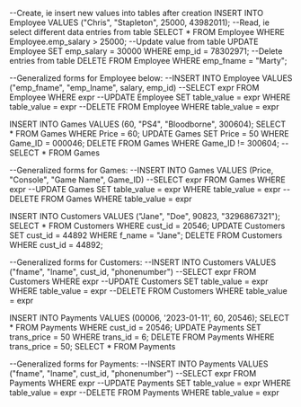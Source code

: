 --Create, ie insert new values into tables after creation
INSERT INTO Employee VALUES ("Chris", "Stapleton", 25000, 43982011);
--Read, ie select different data entries from table
SELECT * FROM Employee WHERE Employee.emp_salary > 25000;
--Update value from table
UPDATE Employee SET emp_salary = 30000 WHERE emp_id = 78302971;
--Delete entries from table
DELETE FROM Employee WHERE emp_fname = "Marty";

--Generalized forms for Employee below:
--INSERT INTO Employee VALUES ("emp_fname", "emp_lname", salary, emp_id)
--SELECT expr FROM Employee WHERE expr
--UPDATE Employee SET table_value = expr WHERE table_value = expr
--DELETE FROM Employee WHERE table_value = expr

INSERT INTO Games VALUES (60, "PS4", "Bloodborne", 300604);
SELECT * FROM Games WHERE Price = 60;
UPDATE Games SET Price = 50 WHERE Game_ID = 000046;
DELETE FROM Games WHERE Game_ID != 300604;
--SELECT * FROM Games

--Generalized forms for Games:
--INSERT INTO Games VALUES (Price, "Console", "Game Name", Game_ID)
--SELECT expr FROM Games WHERE expr
--UPDATE Games SET table_value = expr WHERE table_value = expr
--DELETE FROM Games WHERE table_value = expr

INSERT INTO Customers VALUES ("Jane", "Doe", 90823, "3296867321");
SELECT * FROM Customers WHERE cust_id = 20546;
UPDATE Customers SET cust_id = 44892 WHERE f_name = "Jane";
DELETE FROM Customers WHERE cust_id = 44892;

--Generalized forms for Customers:
--INSERT INTO Customers VALUES ("fname", "lname", cust_id, "phonenumber")
--SELECT expr FROM Customers WHERE expr
--UPDATE Customers SET table_value = expr WHERE table_value = expr
--DELETE FROM Customers WHERE table_value = expr

INSERT INTO Payments VALUES (00006, '2023-01-11', 60, 20546);
SELECT * FROM Payments WHERE cust_id = 20546;
UPDATE Payments SET trans_price = 50 WHERE trans_id = 6;
DELETE FROM Payments WHERE trans_price = 50;
SELECT * FROM Payments

--Generalized forms for Payments:
--INSERT INTO Payments VALUES ("fname", "lname", cust_id, "phonenumber")
--SELECT expr FROM Payments WHERE expr
--UPDATE Payments SET table_value = expr WHERE table_value = expr
--DELETE FROM Payments WHERE table_value = expr